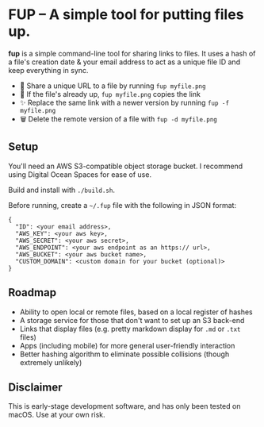 # FUP – A simple tool for putting files up.

**fup** is a simple command-line tool for sharing links to files. It uses a
hash of a file's creation date & your email address to act as a unique file
ID and keep everything in sync.

- 🚀 Share a unique URL to a file by running `fup myfile.png`
- 🔗 If the file's already up, `fup myfile.png` copies the link
- ✨ Replace the same link with a newer version by running `fup -f myfile.png`
- 🗑 Delete the remote version of a file with `fup -d myfile.png`

## Setup

You'll need an AWS S3-compatible object storage bucket. I recommend using
Digital Ocean Spaces for ease of use.

Build and install with `./build.sh`.

Before running, create a `~/.fup` file with the following in JSON format:

```
{
  "ID": <your email address>,
  "AWS_KEY": <your aws key>,
  "AWS_SECRET": <your aws secret>,
  "AWS_ENDPOINT": <your aws endpoint as an https:// url>,
  "AWS_BUCKET": <your aws bucket name>,
  "CUSTOM_DOMAIN": <custom domain for your bucket (optional)>
}
```

## Roadmap

- Ability to open local or remote files, based on a local register of hashes
- A storage service for those that don't want to set up an S3 back-end
- Links that display files (e.g. pretty markdown display for `.md` or `.txt` files)
- Apps (including mobile) for more general user-friendly interaction
- Better hashing algorithm to eliminate possible collisions (though extremely unlikely)

## Disclaimer

This is early-stage development software, and has only been tested on macOS. Use at your own risk.

